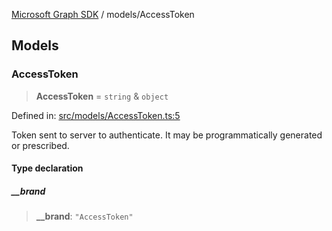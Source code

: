 [Microsoft Graph SDK](../modules.md) / models/AccessToken

## Models

### AccessToken

> **AccessToken** = `string` & `object`

Defined in: [src/models/AccessToken.ts:5](https://github.com/Future-Secure-AI/microsoft-graph/blob/6f587d043e8277194e9b2feca914ab2cba9d258d/src/models/AccessToken.ts#L5)

Token sent to server to authenticate. It may be programmatically generated or prescribed.

#### Type declaration

##### \_\_brand

> **\_\_brand**: `"AccessToken"`
